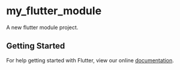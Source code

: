 # my_flutter_module

A new flutter module project.

## Getting Started

For help getting started with Flutter, view our online
[documentation](https://flutter.dev/).
